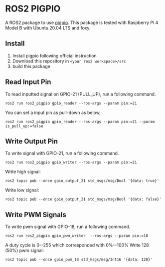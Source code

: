 # ROS2 PIGPIO

A ROS2 package to use [pigpio](http://abyz.me.uk/rpi/pigpio/).
This package is tested with Raspberry Pi 4 Model B with Ubuntu 20.04 LTS and foxy.

## Install

1. Install pigpio following official instruction
1. Download this repository in `<your ros2 workspace>/src`
1. build this package


## Read Input Pin

To read inputted signal on GPIO-21 (PULL_UP), run a following command. 
```
ros2 run ros2_pigpio gpio_reader --ros-args --param pin:=21
```

You can set a input pin as pull-down as below, 
```
ros2 run ros2_pigpio gpio_reader --ros-args --param pin:=21 --param is_pull_up:=false
```

## Write Output Pin
To write signal with GPIO-21, run a following command. 
```
ros2 run ros2_pigpio gpio_writer --ros-args --param pin:=21 
```

Write high signal:
```
ros2 topic pub --once gpio_output_21 std_msgs/msg/Bool '{data: true}'
```

Write low signal:
```
ros2 topic pub --once gpio_output_21 std_msgs/msg/Bool '{data: false}'
```

## Write PWM Signals

To write pwm signal with GPIO-18, run a following command. 

```
ros2 run ros2_pigpio gpio_pwm_writer  --ros-args --param pin:=18
```

A duty cycle is 0--255 which corresponded with 0%--100%
Write 128 (50%) pwm signal:

```
ros2 topic pub --once gpio_pwm_18 std_msgs/msg/Int16 '{data: 128}'
```